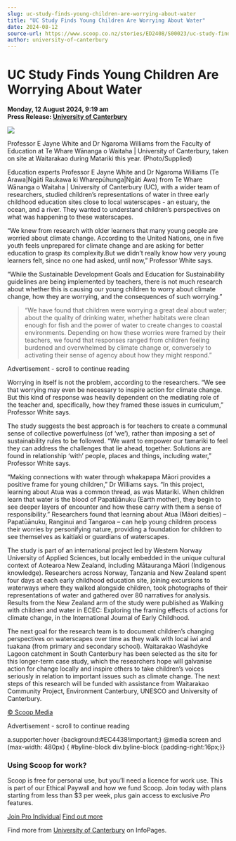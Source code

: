 ```yaml
---
slug: uc-study-finds-young-children-are-worrying-about-water
title: "UC Study Finds Young Children Are Worrying About Water"
date: 2024-08-12
source-url: https://www.scoop.co.nz/stories/ED2408/S00023/uc-study-finds-young-children-are-worrying-about-water.htm
author: university-of-canterbury
---
```

UC Study Finds Young Children Are Worrying About Water
======================================================

**Monday, 12 August 2024, 9:19 am**  
**Press Release: [University of Canterbury](https://info.scoop.co.nz/University_of_Canterbury)**

![](https://img.scoop.co.nz/stories/images/2408/iuhkv_mh6jhh8esg.jpg)

Professor E Jayne White and Dr Ngaroma Williams from the Faculty of Education at Te Whare Wānanga o Waitaha | University of Canterbury, taken on site at Waitarakao during Matariki this year. (Photo/Supplied)

Education experts Professor E Jayne White and Dr Ngaroma Williams (Te Arawa|Ngāti Raukawa ki Wharepūhunga|Ngāti Awa) from Te Whare Wānanga o Waitaha | University of Canterbury (UC), with a wider team of researchers, studied children’s representations of water in three early childhood education sites close to local waterscapes - an estuary, the ocean, and a river. They wanted to understand children’s perspectives on what was happening to these waterscapes.

“We knew from research with older learners that many young people are worried about climate change. According to the United Nations, one in five youth feels unprepared for climate change and are asking for better education to grasp its complexity.But we didn’t really know how very young learners felt, since no one had asked, until now,” Professor White says.

“While the Sustainable Development Goals and Education for Sustainability guidelines are being implemented by teachers, there is not much research about whether this is causing our young children to worry about climate change, how they are worrying, and the consequences of such worrying.”

> “We have found that children were worrying a great deal about water; about the quality of drinking water, whether habitats were clean enough for fish and the power of water to create changes to coastal environments. Depending on how these worries were framed by their teachers, we found that responses ranged from children feeling burdened and overwhelmed by climate change or, conversely to activating their sense of agency about how they might respond.”

Advertisement - scroll to continue reading





Worrying in itself is not the problem, according to the researchers. “We see that worrying may even be necessary to inspire action for climate change. But this kind of response was heavily dependent on the mediating role of the teacher and, specifically, how they framed these issues in curriculum,” Professor White says.

The study suggests the best approach is for teachers to create a communal sense of collective powerfulness (of ‘we’), rather than imposing a set of sustainability rules to be followed. “We want to empower our tamariki to feel they can address the challenges that lie ahead, together. Solutions are found in relationship ‘with’ people, places and things, including water,” Professor White says.

“Making connections with water through whakapapa Māori provides a positive frame for young children,” Dr Williams says. “In this project, learning about Atua was a common thread, as was Matariki. When children learn that water is the blood of Papatūānuku (Earth mother), they begin to see deeper layers of encounter and how these carry with them a sense of responsibility.” Researchers found that learning about Atua (Māori deities) – Papatūānuku, Ranginui and Tangaroa – can help young children process their worries by personifying nature, providing a foundation for children to see themselves as kaitiaki or guardians of waterscapes.

The study is part of an international project led by Western Norway University of Applied Sciences, but locally embedded in the unique cultural context of Aotearoa New Zealand, including Mātauranga Māori (Indigenous knowledge). Researchers across Norway, Tanzania and New Zealand spent four days at each early childhood education site, joining excursions to waterways where they walked alongside children, took photographs of their representations of water and gathered over 80 narratives for analysis. Results from the New Zealand arm of the study were published as Walking with children and water in ECEC: Exploring the framing effects of actions for climate change, in the International Journal of Early Childhood.

The next goal for the research team is to document children’s changing perspectives on waterscapes over time as they walk with local iwi and tuakana (from primary and secondary school). Waitarakao Washdyke Lagoon catchment in South Canterbury has been selected as the site for this longer-term case study, which the researchers hope will galvanise action for change locally and inspire others to take children’s voices seriously in relation to important issues such as climate change. The next steps of this research will be funded with assistance from Waitarakao Community Project, Environment Canterbury, UNESCO and University of Canterbury.

[© Scoop Media](http://www.scoop.co.nz/about/terms.html)  

Advertisement - scroll to continue reading



a.supporter:hover {background:#EC4438!important;} @media screen and (max-width: 480px) { #byline-block div.byline-block {padding-right:16px;}}

### Using Scoop for work?

Scoop is free for personal use, but you’ll need a licence for work use. This is part of our Ethical Paywall and how we fund Scoop. Join today with plans starting from less than $3 per week, plus gain access to exclusive _Pro_ features.  
  
[Join Pro Individual](https://pro.scoop.co.nz/Individual/?from=ProIn24) [Find out more](https://pro.scoop.co.nz/using-scoop-for-work/?from=ProIn24)

Find more from [University of Canterbury](https://info.scoop.co.nz/University_of_Canterbury) on InfoPages.